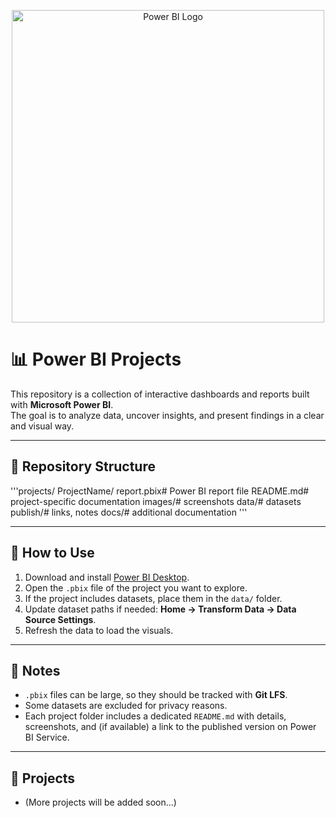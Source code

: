 <p align="center">
  <img src="https://github.com/user-attachments/assets/a398f9e4-d00c-43bb-8cb9-8535191f12e7" alt="Power BI Logo" width="500"/>
</p>


# 📊 Power BI Projects

This repository is a collection of interactive dashboards and reports built with **Microsoft Power BI**.  
The goal is to analyze data, uncover insights, and present findings in a clear and visual way.  

---

## 📁 Repository Structure
'''projects/
  ProjectName/
    report.pbix# Power BI report file
    README.md# project-specific documentation
    images/# screenshots
    data/# datasets
    publish/# links, notes
docs/# additional documentation '''




---

## 🚀 How to Use
1. Download and install [Power BI Desktop](https://powerbi.microsoft.com/desktop/).  
2. Open the `.pbix` file of the project you want to explore.  
3. If the project includes datasets, place them in the `data/` folder.  
4. Update dataset paths if needed: **Home → Transform Data → Data Source Settings**.  
5. Refresh the data to load the visuals.  

---

## 📝 Notes
- `.pbix` files can be large, so they should be tracked with **Git LFS**.  
- Some datasets are excluded for privacy reasons.  
- Each project folder includes a dedicated `README.md` with details, screenshots, and (if available) a link to the published version on Power BI Service.  

---

## 📌 Projects

- (More projects will be added soon…)



